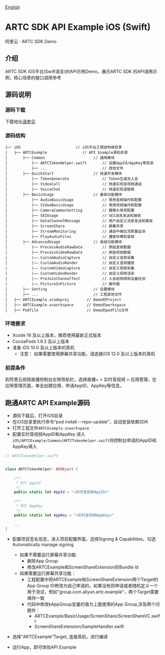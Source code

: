 [English](README_English.md)

# ARTC SDK API Example iOS (Swift)
阿里云 · ARTC SDK Demo

## 介绍
ARTC SDK iOS平台(Swift语言)的API示例Demo，展示ARTC SDK 的API调用示例，核心场景的接口调用参考

## 源码说明

### 源码下载
下载地址[请参见](https://github.com/MediaBox-Demos/amdemos-artc/tree/main/iOS)

### 源码结构
```
├── iOS                         // iOS平台工程结构根目录
│   ├── ARTCExample                // API Example源码目录
│       ├── Common                      // 通用模块
│           ├── ARTCTokenHelper.swift       // 设置AppId/AppKey等信息
│           ├── ...                         // 其他文件
│       ├── QuickStart                  // 快速开发模块
│           ├── TokenGenerate               // Token生成及入会
│           ├── VideoCall                   // 快速实现音视频通话
│           ├── VoiceChat                   // 快速实现语聊房
│       ├── BasicUsage                  // 基础功能模块
│           ├── AudioBasicUsage             // 常用音频操作和配置
│           ├── VideoBasicUsage             // 常用视频操作和配置
│           ├── CameraCommonSetting         // 摄像头常规配置
│           ├── SEIUsage                    // SEI消息发送和接收
│           ├── DataChannelMessage          // 用户自定义消息发送和接收
│           ├── ScreenShare                 // 屏幕共享
│           ├── StreamMonitoring            // 通话中推拉流质量监测
│           ├── PlayAudioFiles              // 播放伴奏和音效
│       ├── AdvancedUsage               // 高级功能模块
│           ├── ProcessAudioRawData         // 原始音频数据
│           ├── ProcessVideoRawData         // 原始视频数据
|           |—— CustomAudioCapture          // 自定义音频采集
|           |—— CustomAudioRender           // 自定义音频播放
|           |—— CustomVideoCapture          // 自定义视频采集
|           |—— CustomVideoRender           // 自定义视频渲染
|           |—— PreJoinChannelTest          // 入会前网络和设备检测
|           |—— PictureInPicture            // 画中画
│       ├── Setting                     // 设置模块
│       ├── ...                         // 工程其他文件
│   ├── ARTCExample.xcodeproj        // Demo的Project
│   ├── ARTCExample.xcworkspace      // Demo的workspace
│   ├── Podfile                      // Demo的podfile文件

```

### 环境要求
- Xcode 16 及以上版本，推荐使用最新正式版本
- CocoaPods 1.9.3 及以上版本
- 准备 iOS 10.0 及以上版本的真机
    - 注意： 如果需要使用屏幕共享功能，请连接iOS 12.0 及以上版本的真机

### 前提条件
到阿里云视频直播控制台左侧导航栏，选择直播+ > 实时音视频 > 应用管理，在应用管理页面，单击创建应用，申请AppID，AppKey等信息。


## 跑通ARTC API Example源码


- 源码下载后，打开iOS目录
- 在iOS目录里执行命令“pod install  --repo-update”，自动安装依赖SDK
- 打开工程文件`ARTCExample.xcworkspace`
- 配置实时音视频AppID和AppKey
进入`iOS/ARTCExample/Common/ARTCTokenHelper.swift`将控制台申请的AppID和AppKey填入
```swift
// ARTCTokenHelper.swift


class ARTCTokenHelper: NSObject {
    
    /**
     * RTC AppId
     */
    public static let AppId = "<实时音视频AppID>"
    
    /**
     * RTC AppKey
     */
    public static let AppKey = "<实时音视频AppKey>"
    
    ...
}
```
- 配置项目签名信息，进入项目配置界面，选择Signing & Capabilities，勾选Automatically manage signing
    - 如果不需要运行屏幕共享功能:
        - 删除App Group
        - 修改ARTCExample和ScreenShareExtension的Bundle Id
    - 如果需要运行屏幕共享功能：
        - 工程配置中把ARTCExample和ScreenShareExtension两个Target的App Group ID修改为自己申请的，如果没有则申请或者随机定义一个用于测试，例如"group.com.aliyun.artc.example"，两个Target需要保持一致
        - 代码中修改kAppGroup变量的值为上面使用的App Group,涉及两个问题件：
            - ARTCExample/BasicUsage/ScreenShare/ScreenShareVC.swift
            - ScreenShareExtension/SampleHandler.swift

- 选择”ARTCExample“Target, 连接真机，进行编译
- 运行App，即可体验API Example